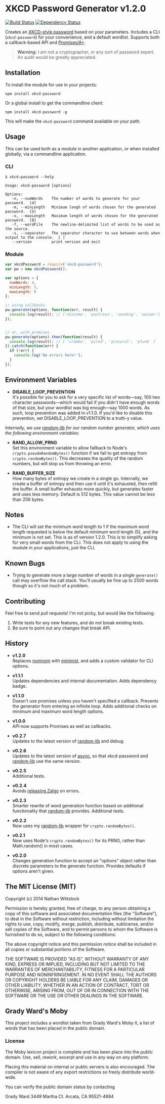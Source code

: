 # XKCD Password Generator v1.2.0 

[![Build Status](https://travis-ci.org/fardog/node-xkcd-password.svg)](https://travis-ci.org/fardog/node-xkcd-password) [![Dependency Status](https://gemnasium.com/fardog/node-xkcd-password.svg)](https://gemnasium.com/fardog/node-xkcd-password)

Creates an [XKCD-style password](http://xkcd.com/936/) based on your parameters. Includes a CLI (`xkcd-password`) for your convenience, and a default wordlist. Supports both a callback-based API and [Promises/A+](http://promisesaplus.com/).

> **Warning:** I am not a cryptographer, or any sort of password expert. An audit would be greatly appreciated.

## Installation

To install the module for use in your projects:

```
npm install xkcd-password
```

Or a global install to get the commandline client:

```
npm install xkcd-password -g
```

This will make the `xkcd-password` command available on your path.

## Usage

This can be used both as a module in another application, or when installed 
globally, via a commandline application.

### CLI

```
$ xkcd-password --help

Usage: xkcd-password [options]

Options:
   -n, --numWords    The number of words to generate for your password.  [4]
   -m, --minLength   Minimum lengh of words chosen for the generated password.  [5]
   -x, --maxLength   Maximum length of words chosen for the generated password.  [8]
   -f, --wordFile    The newline-delimited list of words to be used as the source.
   -s, --separator   The separator character to use between words when output to the console.  [ ]
   --version         print version and exit
```

### Module

```js
var xkcdPassword = require('xkcd-password');
var pw = new xkcdPassword();

var options = {
  numWords: 4,
  minLength: 5,
  maxLength: 8
};

// using callbacks
pw.generate(options, function(err, result) {
  console.log(result); // ['distome', 'pantries', 'sending', 'weiner']
});


// or, with promises
pw.generate(options).then(function(result) {
  console.log(result); // [ 'crambo', 'piled', 'procural', 'plunk' ]
}).catch(function(err) {
  if (!err) {
    console.log('No errors here!');
  }
});
```

## Environment Variables

- **DISABLE_LOOP_PREVENTION**  
It's possible for you to ask for a very specific list of words—say, 100 two character passwords—which would fail if you didn't have enough words of that size, but your wordlist was big enough—say 1000 words. As such, loop prevention was added in v1.1.0. If you'd like to disable this prevention, set DISABLE_LOOP_PREVENTION to a truth-y value.

*Internally, we use [random-lib][randomlib] for our random number generator, which uses the following environment variables:*

- **RAND_ALLOW_PRNG**  
Set this environment variable to allow fallback to Node's `crypto.pseudoRandomBytes()` function if we fail to get entropy from `crypto.randomBytes()`. This decreases the quality of the random numbers, but will stop us from throwing an error.

- **RAND_BUFFER_SIZE**  
How many bytes of entropy we create in a single go. Internally, we create a buffer of entropy and then use it until it's exhausted, then refill the buffer. A small buffer exhausts more quickly, but generates faster and uses less memory. Default is 512 bytes. This value cannot be less than 256 bytes.

## Notes

- The CLI will set the minimum word length to 1 if the maximum word length requested is below the default minimum word length (5), and the minimum is not set. This is as of version 1.2.0. This is to simplify asking for very small words from the CLI. This does not apply to using the module in your applications, just the CLI.

## Known Bugs

- Trying to generate more a large number of words in a single `generate()` call may overflow the call stack. You'll usually be fine up to 2500 words though so it's not much of a problem.

## Contributing

Feel free to send pull requests! I'm not picky, but would like the following:

1. Write tests for any new features, and do not break existing tests.
2. Be sure to point out any changes that break API.

## History

- **v1.2.0**  
Replaces [nomnom][nomnom] with [minimist][minimist], and adds a custom validator for CLI options.

- **v1.1.1**  
Updates dependencies and internal documentation. Adds dependency badge.

- **v1.1.0**  
Doesn't use promises unless you haven't specified a callback. Prevents the generator from entering an infinite loop. Adds additional checks on minimum and maximum word length options.

- **v1.0.0**  
API now supports Promises as well as callbacks.

- **v0.2.7**  
Updates to the latest version of [random-lib][randomlib] and debug.

- **v0.2.6**  
Updates to the latest version of [async][async], so that xkcd-password and [random-lib][randomlib] use the same version.

- **v0.2.5**  
Additional tests.

- **v0.2.4**  
Avoids [releasing Zalgo](http://blog.izs.me/post/59142742143/designing-apis-for-asynchrony) on errors.

- **v0.2.3**  
Smarter rewrite of word generation function based on additional functionality that [random-lib][randomlib] provides. Additional tests.

- **v0.2.2**  
Now uses my [random-lib][randomlib] wrapper for `crypto.randomBytes()`.

- **v0.2.1**  
Now uses Node's `crypto.randomBytes()` for its PRNG, rather than Math.random() in most cases.

- **v0.2.0**  
Changes generation function to accept an "options" object rather than discrete parameters to the generate function. Provides defaults if options aren't given.

[async]: http://github.com/caolan/async/
[randomlib]: http://www.npmjs.org/package/random-lib/
[nomnom]: https://www.npmjs.org/package/nomnom
[minimist]: https://www.npmjs.org/package/minimist

## The MIT License (MIT)

Copyright (c) 2014 Nathan Wittstock

Permission is hereby granted, free of charge, to any person obtaining a copy of
this software and associated documentation files (the "Software"), to deal in
the Software without restriction, including without limitation the rights to
use, copy, modify, merge, publish, distribute, sublicense, and/or sell copies of
the Software, and to permit persons to whom the Software is furnished to do so,
subject to the following conditions:

The above copyright notice and this permission notice shall be included in all
copies or substantial portions of the Software.

THE SOFTWARE IS PROVIDED "AS IS", WITHOUT WARRANTY OF ANY KIND, EXPRESS OR
IMPLIED, INCLUDING BUT NOT LIMITED TO THE WARRANTIES OF MERCHANTABILITY, FITNESS
FOR A PARTICULAR PURPOSE AND NONINFRINGEMENT. IN NO EVENT SHALL THE AUTHORS OR
COPYRIGHT HOLDERS BE LIABLE FOR ANY CLAIM, DAMAGES OR OTHER LIABILITY, WHETHER
IN AN ACTION OF CONTRACT, TORT OR OTHERWISE, ARISING FROM, OUT OF OR IN
CONNECTION WITH THE SOFTWARE OR THE USE OR OTHER DEALINGS IN THE SOFTWARE.

## Grady Ward's Moby

This project includes a wordlist taken from Grady Ward's Moby II, a list of 
words that has been placed in the public domain.

### License

The Moby lexicon project is complete and has
been place into the public domain. Use, sell,
rework, excerpt and use in any way on any platform.

Placing this material on internal or public servers is
also encouraged. The compiler is not aware of any
export restrictions so freely distribute world-wide.

You can verify the public domain status by contacting

Grady Ward
3449 Martha Ct.
Arcata, CA  95521-4884

